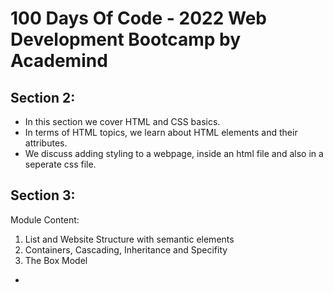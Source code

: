 # 100 Days Of Code - 2022 Web Development Bootcamp by Academind

## Section 2:

- In this section we cover HTML and CSS basics.
- In terms of HTML topics, we learn about HTML elements and their attributes.
- We discuss adding styling to a webpage, inside an html file and also in a seperate css file.

## Section 3:

Module Content:

1. List and Website Structure with semantic elements
2. Containers, Cascading, Inheritance and Specifity
3. The Box Model

-
